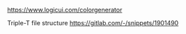 https://www.logicui.com/colorgenerator

Triple-T file structure  https://gitlab.com/-/snippets/1901490